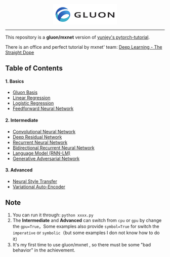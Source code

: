 <p align="center"><img width="40%" src="logo/gluon_logo.png" /></p>

--------------------------------------------------------------------------------

This repository is a **gluon/mxnet** version of [yunjey's pytorch-tutorial](https://github.com/yunjey/pytorch-tutorial). 

There is an office and perfect tutorial by mxnet' team: [Deep Learning - The Straight Dope](http://gluon.mxnet.io/)

## Table of Contents

#### 1. Basics

- [Gluon Basis](./example/1-basics/1_basic.py)
- [Linear Regression](./example/1-basics/2_linear.py)
- [Logistic Regression](./example/1-basics/3_logistic.py)
- [Feedforward Neural Network](./example/1-basics/4_network.py)

#### 2. Intermediate

- [Convolutional Neural Network](./example/2-intermediate/1_cnn.py)
- [Deep Residual Network](./example/2-intermediate/2_resnet.py)
- [Recurrent Neural Network](./example/2-intermediate/3_rnn.py)
- [Bidirectional Recurrent Neural Network](./example/2-intermediate/4_birnn.py)
- [Language Model (RNN-LM)](./example/2-intermediate/5_language.py)
- [Generative Adversarial Network](./example/2-intermediate/6_gan.py)

#### 3. Advanced

- [Neural Style Transfer](./example/3-advanced/1_style_transfer.py)
- [Variational Auto-Encoder](./example/3-advanced/2_vae.py)

## Note

1. You can run it through: `python xxxx.py`
2. The **Intermediate** and **Advanced** can switch from `cpu` or `gpu` by change the `gpu=True`，Some examples also provide `symbol=True` for switch the `imperative` or `symbolic`（but some examples I don not know how to do it）
3. It's my first time to use gluon/mxnet , so there must be some "bad behavior" in the achievement.

